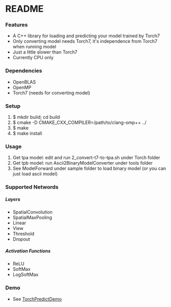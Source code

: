 # README #

### Features ###

* A C++ library for loading and predicting your model trained by Torch7
* Only converting model needs Torch7, it's independence from Torch7 when running model
* Just a little slower than Torch7
* Currently CPU only

### Dependencies ###

* OpenBLAS
* OpenMP
* Torch7 (needs for converting model)

### Setup ###

1. $ mkdir build; cd build
2. $ cmake -D CMAKE_CXX_COMPILER=/path/to/clang-omp++ ../
3. $ make
4. $ make install

### Usage ###

1. Get tpa model: edit and run 2_convert-t7-to-tpa.sh under Torch folder
2. Get tpb model: run Ascii2BinaryModelConverter under tools folder
3. See ModelForward under sample folder to load binary model (or you can just load ascii model)

### Supported Networds ###

##### Layers #####

* SpatialConvolution
* SpatialMaxPooling
* Linear
* View
* Threshold
* Dropout 


##### Activation Functions #####

* ReLU
* SoftMax
* LogSoftMax


### Demo ###

* See [TorchPredictDemo](https://github.com/potterhsu/TorchPredictorDemo)
